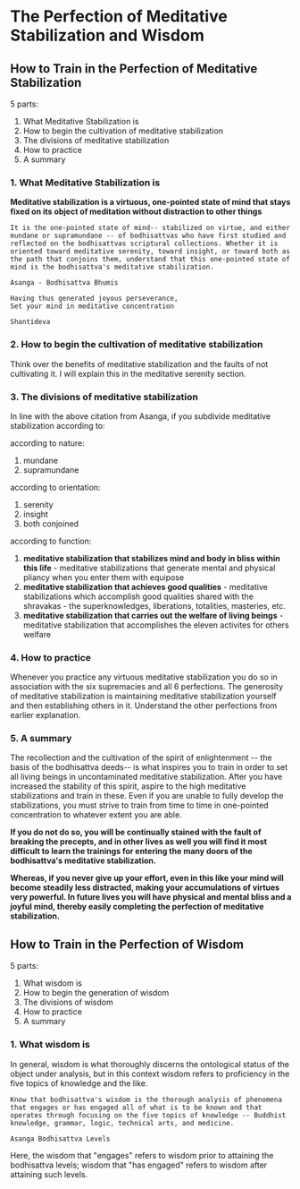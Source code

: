 # The Perfection of Meditative Stabilization and Wisdom

## How to Train in the Perfection of Meditative Stabilization

5 parts:

1. What Meditative Stabilization is
1. How to begin the cultivation of meditative stabilization
1. The divisions of meditative stabilization
1. How to practice
1. A summary


### 1. What Meditative Stabilization is

**Meditative stabilization is a virtuous, one-pointed state of mind that stays fixed on its object of meditation without distraction to other things**

```
It is the one-pointed state of mind-- stabilized on virtue, and either mundane or supramundane -- of bodhisattvas who have first studied and reflected on the bodhisattvas scriptural collections. Whether it is oriented toward meditative serenity, toward insight, or toward both as the path that conjoins them, understand that this one-pointed state of mind is the bodhisattva's meditative stabilization. 

Asanga - Bodhisattva Bhumis
```

```
Having thus generated joyous perseverance,
Set your mind in meditative concentration

Shantideva
```

### 2. How to begin the cultivation of meditative stabilization

Think over the benefits of meditative stabilization and the faults of not cultivating it. I will explain this in the meditative serenity section.

### 3. The divisions of meditative stabilization

In line with the above citation from Asanga, if you subdivide meditative stabilization according to:

according to nature: 
1. mundane
1. supramundane

according to orientation: 
1. serenity
1. insight
1. both conjoined

according to function: 
1. **meditative stabilization that stabilizes mind and body in bliss within this life** - meditative stabilizations that generate mental and physical pliancy when you enter them with equipose
1. **meditative stabilization that achieves good qualities** - meditative stabilizations which accomplish good qualities shared with the shravakas - the superknowledges, liberations, totalities, masteries, etc.
1. **meditative stabilization that carries out the welfare of living beings** - meditative stabilization that accomplishes the eleven activites for others welfare

### 4. How to practice

Whenever you practice any virtuous meditative stabilization you do so in association with the six supremacies and all 6 perfections. The generosity of meditative stabilization is maintaining meditative stabilization yourself and then establishing others in it. Understand the other perfections from earlier explanation.

### 5. A summary

The recollection and the cultivation of the spirit of enlightenment -- the basis of the bodhisattva deeds-- is what inspires you to train in order to set all living beings in uncontaminated meditative stabilization. After you have increased the stability of this spirit, aspire to the high meditative stabilizations and train in these. Even if you are unable to fully develop the stabilizations, you must strive to train from time to time in one-pointed concentration to whatever extent you are able.

**If you do not do so, you will be continually stained with the fault of breaking the precepts, and in other lives as well you will find it most difficult to learn the trainings for entering the many doors of the bodhisattva's meditative stabilization.** 

**Whereas, if you never give up your effort, even in this like your mind will become steadily less distracted, making your accumulations of virtues very powerful. In future lives you will have physical and mental bliss and a joyful mind, thereby easily completing the perfection of meditative stabilization.**


## How to Train in the Perfection of Wisdom

5 parts:

1. What wisdom is
1. How to begin the generation of wisdom
1. The divisions of wisdom
1. How to practice
1. A summary

### 1. What wisdom is

In general, wisdom is what thoroughly discerns the ontological status of the object under analysis, but in this context wisdom refers to proficiency in the five topics of knowledge and the like.

```
Know that bodhisattva's wisdom is the thorough analysis of phenomena that engages or has engaged all of what is to be known and that operates through focusing on the five topics of knowledge -- Buddhist knowledge, grammar, logic, technical arts, and medicine. 

Asanga Bodhisattva Levels
```

Here, the wisdom that "engages" refers to wisdom prior to attaining the bodhisattva levels; wisdom that "has engaged" refers to wisdom after attaining such levels.
